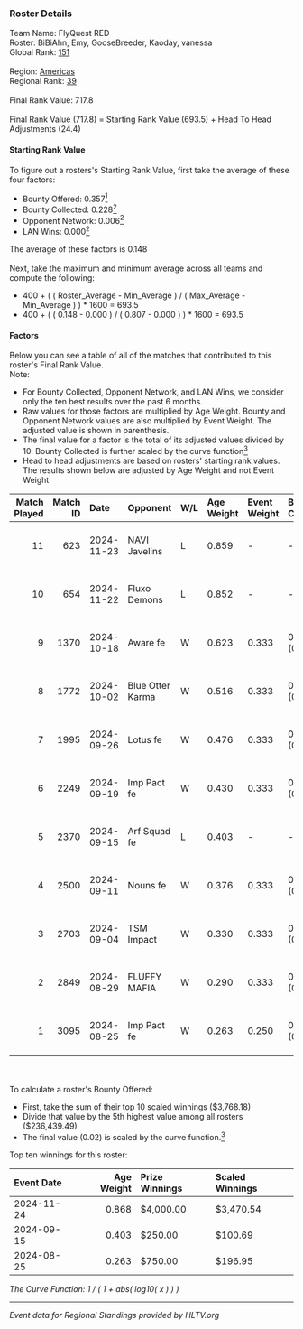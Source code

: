 ### Roster Details<br />
Team Name: FlyQuest RED<br />
Roster: BiBiAhn, Emy, GooseBreeder, Kaoday, vanessa<br />
Global Rank: [151](../../standings_global_2025_01_13.md)<br />
<br />
Region: [Americas]( ../../standings_americas_2025_01_13.md)<br />
Regional Rank: [39]( ../../standings_americas_2025_01_13.md)<br />
<br />
Final Rank Value:  717.8<br />
<br />
Final Rank Value (717.8) = Starting Rank Value (693.5) + Head To Head Adjustments (24.4)<br />

#### Starting Rank Value<br />
To figure out a rosters's Starting Rank Value, first take the average of these four factors:<br />
- Bounty Offered: 0.357[<sup>1</sup>](#table2)
- Bounty Collected: 0.228[<sup>2</sup>](#table1)
- Opponent Network: 0.006[<sup>2</sup>](#table1)
- LAN Wins: 0.000[<sup>2</sup>](#table1)

The average of these factors is 0.148<br />
<br />
Next, take the maximum and minimum average across all teams and compute the following:<br />
- 400 + ( ( Roster_Average - Min_Average ) / ( Max_Average - Min_Average ) ) * 1600 = 693.5
- 400 + ( ( 0.148 - 0.000 ) / ( 0.807 - 0.000 ) ) * 1600 = 693.5


#### Factors<br />
Below you can see a table of all of the matches that contributed to this roster's Final Rank Value.<br />
Note:<br />

- For Bounty Collected, Opponent Network, and LAN Wins, we consider only the ten best results over the past 6 months.
- Raw values for those factors are multiplied by Age Weight. Bounty and Opponent Network values are also multiplied by Event Weight. The adjusted value is shown in parenthesis.
- The final value for a factor is the total of its adjusted values divided by 10. Bounty Collected is further scaled by the curve function[<sup>3</sup>](#curveFunction)
- Head to head adjustments are based on rosters' starting rank values. The results shown below are adjusted by Age Weight and not Event Weight
<span id="table1"></span><br />


| Match Played | Match ID | Date       | Opponent         | W/L | Age Weight | Event Weight | Bounty Collected | Opponent Network | LAN Wins  | H2H Adj. | Roster                                      |
| -: | -: | :- | :- | :- | :- | :- | :- | :- | :- | -: | :- |
|           11 |      623 | 2024-11-23 | NAVI Javelins    | L   | 0.859      | -            | -                | -                | -         |    -1.45 | BiBiAhn, Emy, GooseBreeder, Kaoday, vanessa |
|           10 |      654 | 2024-11-22 | Fluxo Demons     | L   | 0.852      | -            | -                | -                | -         |    -8.60 | BiBiAhn, Emy, GooseBreeder, Kaoday, vanessa |
|            9 |     1370 | 2024-10-18 | Aware fe         | W   | 0.623      | 0.333        | 0.003 (0.001)    | 0.022 (0.005)    | 0 (0.000) |     6.92 | BiBiAhn, Emy, GooseBreeder, Kaoday, vanessa |
|            8 |     1772 | 2024-10-02 | Blue Otter Karma | W   | 0.516      | 0.333        | 0.003 (0.001)    | 0.036 (0.006)    | 0 (0.000) |     6.26 | BiBiAhn, Emy, GooseBreeder, Kaoday, vanessa |
|            7 |     1995 | 2024-09-26 | Lotus fe         | W   | 0.476      | 0.333        | 0.003 (0.000)    | 0.018 (0.003)    | 0 (0.000) |     5.67 | BiBiAhn, Emy, GooseBreeder, Kaoday, vanessa |
|            6 |     2249 | 2024-09-19 | Imp Pact fe      | W   | 0.430      | 0.333        | 0.005 (0.001)    | 0.105 (0.015)    | 0 (0.000) |     5.88 | BiBiAhn, Emy, GooseBreeder, Kaoday, vanessa |
|            5 |     2370 | 2024-09-15 | Arf Squad fe     | L   | 0.403      | -            | -                | -                | -         |    -7.68 | BiBiAhn, Emy, GooseBreeder, Kaoday, vanessa |
|            4 |     2500 | 2024-09-11 | Nouns fe         | W   | 0.376      | 0.333        | 0.004 (0.000)    | 0.067 (0.008)    | 0 (0.000) |     4.87 | BiBiAhn, Emy, GooseBreeder, Kaoday, vanessa |
|            3 |     2703 | 2024-09-04 | TSM Impact       | W   | 0.330      | 0.333        | 0.005 (0.001)    | 0.081 (0.009)    | 0 (0.000) |     4.69 | BiBiAhn, Emy, GooseBreeder, Kaoday, vanessa |
|            2 |     2849 | 2024-08-29 | FLUFFY MAFIA     | W   | 0.290      | 0.333        | 0.005 (0.001)    | 0.101 (0.010)    | 0 (0.000) |     4.08 | BiBiAhn, Emy, GooseBreeder, Kaoday, vanessa |
|            1 |     3095 | 2024-08-25 | Imp Pact fe      | W   | 0.263      | 0.250        | 0.005 (0.000)    | 0.105 (0.007)    | 0 (0.000) |     3.73 | BiBiAhn, Emy, GooseBreeder, Kaoday, vanessa |

<br />
<span id="table2"></span><br />
To calculate a roster's Bounty Offered:<br />

- First, take the sum of their top 10 scaled winnings ($3,768.18)
- Divide that value by the 5th highest value among all rosters ($236,439.49)
- The final value (0.02) is scaled by the curve function.[<sup>3</sup>](#curveFunction)

Top ten winnings for this roster:<br />

| Event Date | Age Weight | Prize Winnings | Scaled Winnings |
| :- | -: | :- | :- |
| 2024-11-24 |      0.868 | $4,000.00      | $3,470.54       |
| 2024-09-15 |      0.403 | $250.00        | $100.69         |
| 2024-08-25 |      0.263 | $750.00        | $196.95         |


<span id="curveFunction"></span>_The Curve Function: 1 / ( 1 + abs( log10( x ) ) )_<br />

---
_Event data for Regional Standings provided by HLTV.org_<br />
